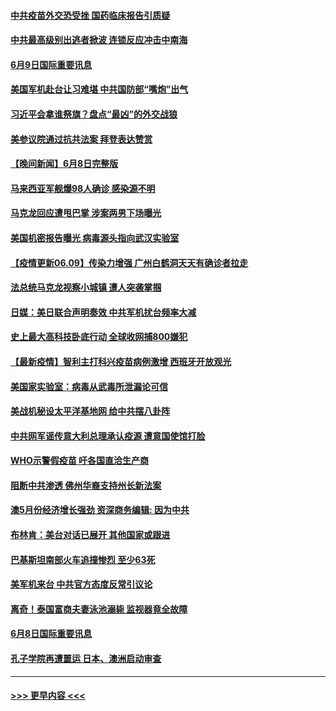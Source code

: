 #### [中共疫苗外交恐受挫 国药临床报告引质疑](../pages/prog202/a103138538.md?t=06091852) 
#### [中共最高级别出逃者掀波 连锁反应冲击中南海](../pages/prog202/a103138549.md?t=06091852) 
#### [6月9日国际重要讯息](../pages/prog202/a103138535.md?t=06091852) 
#### [美国军机赴台让习难堪 中共国防部“嘴炮”出气](../pages/prog202/a103138513.md?t=06091852) 
#### [习近平会拿谁祭旗？盘点“最凶”的外交战狼](../pages/prog202/a103138508.md?t=06091852) 
#### [美参议院通过抗共法案 拜登表达赞赏](../pages/prog202/a103138447.md?t=06091852) 
#### [【晚间新闻】6月8日完整版](../pages/prog202/a103138302.md?t=06091852) 
#### [马来西亚军舰爆98人确诊 感染源不明](../pages/prog202/a103138347.md?t=06091852) 
#### [马克龙回应遭甩巴掌 涉案两男下场曝光](../pages/prog202/a103138322.md?t=06091852) 
#### [美国机密报告曝光 病毒源头指向武汉实验室](../pages/prog202/a103137744.md?t=06091852) 
#### [【疫情更新06.09】传染力增强 广州白鹤洞天天有确诊者拉走](../pages/prog202/a103133785.md?t=06091852) 
#### [法总统马克龙视察小城镇 遭人突袭掌掴](../pages/prog202/a103138092.md?t=06091852) 
#### [日媒：美日联合声明奏效 中共军机扰台频率大减](../pages/prog202/a103138088.md?t=06091852) 
#### [史上最大高科技卧底行动 全球收网捕800嫌犯](../pages/prog202/a103138153.md?t=06091852) 
#### [【最新疫情】智利主打科兴疫苗病例激增 西班牙开放观光](../pages/prog202/a103137867.md?t=06091852) 
#### [美国家实验室：病毒从武毒所泄漏论可信](../pages/prog202/a103138089.md?t=06091852) 
#### [美战机秘设太平洋基地网 给中共摆八卦阵](../pages/prog202/a103138079.md?t=06091852) 
#### [中共网军谣传意大利总理承认疫源 遭意国使馆打脸](../pages/prog202/a103138002.md?t=06091852) 
#### [WHO示警假疫苗 吁各国直洽生产商](../pages/prog202/a103137890.md?t=06091852) 
#### [阻断中共渗透 佛州华裔支持州长新法案](../pages/prog202/a103137907.md?t=06091852) 
#### [澳5月份经济增长强劲 资深商务编辑: 因为中共](../pages/prog202/a103137797.md?t=06091852) 
#### [布林肯：美台对话已展开 其他国家或跟进](../pages/prog202/a103137838.md?t=06091852) 
#### [巴基斯坦南部火车追撞惨烈 至少63死](../pages/prog202/a103137697.md?t=06091852) 
#### [美军机来台 中共官方态度反常引议论](../pages/prog202/a103137657.md?t=06091852) 
#### [离奇！泰国富商夫妻泳池溺毙 监视器竟全故障](../pages/prog202/a103137638.md?t=06091852) 
#### [6月8日国际重要讯息](../pages/prog202/a103137642.md?t=06091852) 
#### [孔子学院再遭噩运 日本、澳洲启动审查](../pages/prog202/a103137589.md?t=06091852) 

----
#### [ >>> 更早内容 <<< ](../indexes/prog202-earlier.md)
